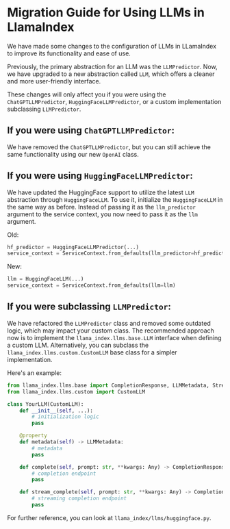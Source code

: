 # Migration Guide for Using LLMs in LlamaIndex

We have made some changes to the configuration of LLMs in LLamaIndex to improve its functionality and ease of use.

Previously, the primary abstraction for an LLM was the `LLMPredictor`. Now, we have upgraded to a new abstraction called `LLM`, which offers a cleaner and more user-friendly interface.

These changes will only affect you if you were using the `ChatGPTLLMPredictor`, `HuggingFaceLLMPredictor`, or a custom implementation subclassing `LLMPredictor`.

## If you were using `ChatGPTLLMPredictor`:
We have removed the `ChatGPTLLMPredictor`, but you can still achieve the same functionality using our new `OpenAI` class.

## If you were using `HuggingFaceLLMPredictor`:
We have updated the HuggingFace support to utilize the latest `LLM` abstraction through `HuggingFaceLLM`. To use it, initialize the `HuggingFaceLLM` in the same way as before. Instead of passing it as the `llm_predictor` argument to the service context, you now need to pass it as the `llm` argument.

Old:
```python
hf_predictor = HuggingFaceLLMPredictor(...)
service_context = ServiceContext.from_defaults(llm_predictor=hf_predictor)
```

New:
```python
llm = HuggingFaceLLM(...)
service_context = ServiceContext.from_defaults(llm=llm)
```

## If you were subclassing `LLMPredictor`:
We have refactored the `LLMPredictor` class and removed some outdated logic, which may impact your custom class. The recommended approach now is to implement the `llama_index.llms.base.LLM` interface when defining a custom LLM. Alternatively, you can subclass the `llama_index.llms.custom.CustomLLM` base class for a simpler implementation.

Here's an example:

```python
from llama_index.llms.base import CompletionResponse, LLMMetadata, StreamCompletionResponse
from llama_index.llms.custom import CustomLLM

class YourLLM(CustomLLM):
    def __init__(self, ...): 
        # initialization logic
        pass

    @property
    def metadata(self) -> LLMMetadata:
        # metadata
        pass

    def complete(self, prompt: str, **kwargs: Any) -> CompletionResponse:
        # completion endpoint
        pass

    def stream_complete(self, prompt: str, **kwargs: Any) -> CompletionResponseGen:
        # streaming completion endpoint
        pass
```

For further reference, you can look at `llama_index/llms/huggingface.py`.